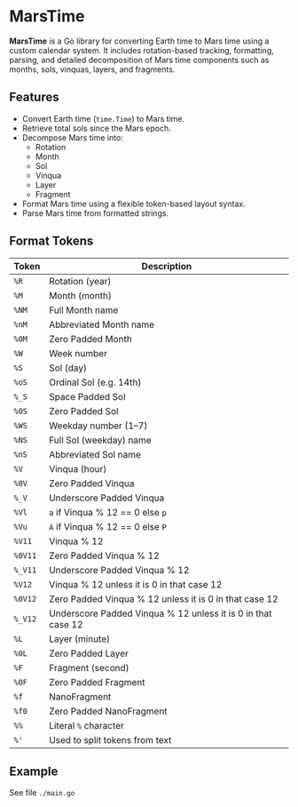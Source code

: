 # MarsTime

**MarsTime** is a Go library for converting Earth time to Mars time using a custom calendar system. It includes rotation-based tracking, formatting, parsing, and detailed decomposition of Mars time components such as months, sols, vinquas, layers, and fragments.

## Features

- Convert Earth time (`time.Time`) to Mars time.
- Retrieve total sols since the Mars epoch.
- Decompose Mars time into:
  - Rotation
  - Month
  - Sol
  - Vinqua
  - Layer
  - Fragment
- Format Mars time using a flexible token-based layout syntax.
- Parse Mars time from formatted strings.

## Format Tokens

| Token   | Description                                                   |
|---------|---------------------------------------------------------------|
| `%R`    | Rotation (year)                                               |
| `%M`    | Month (month)                                                 |
| `%NM`   | Full Month name                                               |
| `%nM`   | Abbreviated Month name                                        |
| `%0M`   | Zero Padded Month                                             |
| `%W`    | Week number                                                   |
| `%S`    | Sol (day)                                                     |
| `%oS`   | Ordinal Sol (e.g. 14th)                                       |
| `%_S`   | Space Padded Sol                                              |
| `%0S`   | Zero Padded Sol                                               |
| `%WS`   | Weekday number (1–7)                                          |
| `%NS`   | Full Sol (weekday) name                                       |
| `%nS`   | Abbreviated Sol name                                          |
| `%V`    | Vinqua (hour)                                                 |
| `%0V`   | Zero Padded Vinqua                                            |
| `%_V`   | Underscore Padded Vinqua                                      |
| `%Vl`   | `a` if Vinqua % 12 == 0 else `p`                              |
| `%Vu`   | `A` if Vinqua % 12 == 0 else `P`                              |
| `%V11`  | Vinqua % 12                                                   |
| `%0V11` | Zero Padded Vinqua % 12                                       |
| `%_V11` | Underscore Padded Vinqua % 12                                 |
| `%V12`  | Vinqua % 12 unless it is 0 in that case 12                    |
| `%0V12` | Zero Padded Vinqua % 12 unless it is 0 in that case 12        |
| `%_V12` | Underscore Padded Vinqua % 12 unless it is 0 in that case 12  |
| `%L`    | Layer (minute)                                                |
| `%0L`   | Zero Padded Layer                                             |
| `%F`    | Fragment (second)                                             |
| `%0F`   | Zero Padded Fragment                                          |
| `%f`    | NanoFragment                                                  |
| `%f0`   | Zero Padded NanoFragment                                      |
| `%%`    | Literal `%` character                                         |
| `%'`    | Used to split tokens from text                                |


## Example

See file `./main.go`
